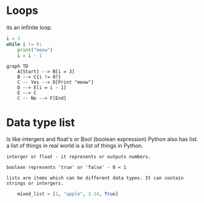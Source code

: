 # Loops

its an infinite loop.

```python
i = 3 
while i != 0:
    print("meow")
    i = i - 1
```
```mermaid
graph TD
    A[Start] --> B[i = 3]
    B --> C{i != 0?}
    C -- Yes --> D[Print "meow"]
    D --> E[i = i - 1]
    E --> C
    C -- No --> F[End]
```

# Data type list

Is like intergers and float's or Bool (boolean expression) Python also has list. a list of things in real world is a list of things in Python.

    interger or float - it represents or outputs numbers.

    boolean represents 'true' or 'false' - 0 < 1

    lists are items which can be different data types. It can contain strings or intergers.
```python
    mixed_list = [1, "apple", 3.14, True]
```

